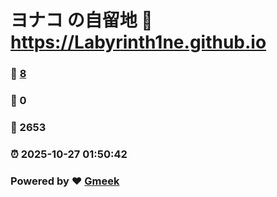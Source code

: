 # ヨナコ の自留地 :link: https://Labyrinth1ne.github.io 
### :page_facing_up: [8](https://Labyrinth1ne.github.io/tag.html) 
### :speech_balloon: 0 
### :hibiscus: 2653 
### :alarm_clock: 2025-10-27 01:50:42 
### Powered by :heart: [Gmeek](https://github.com/Meekdai/Gmeek)
